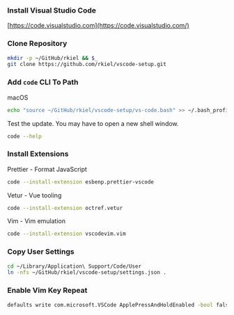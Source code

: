 ### Install Visual Studio Code

[https://code.visualstudio.com](https://code.visualstudio.com/)

### Clone Repository

```bash
mkdir -p ~/GitHub/rkiel && $_
git clone https://github.com/rkiel/vscode-setup.git
```

### Add `code` CLI To Path

macOS

```bash
echo "source ~/GitHub/rkiel/vscode-setup/vs-code.bash" >> ~/.bash_profile
```

Test the update. You may have to open a new shell window.

```bash
code --help
```

### Install Extensions

Prettier - Format JavaScript

```bash
code --install-extension esbenp.prettier-vscode
```

Vetur - Vue tooling

```bash
code --install-extension octref.vetur
```

Vim - Vim emulation

```bash
code --install-extension vscodevim.vim
```

### Copy User Settings

```bash
cd ~/Library/Application\ Support/Code/User
ln -nfs ~/GitHub/rkiel/vscode-setup/settings.json .
```

### Enable Vim Key Repeat

```bash
defaults write com.microsoft.VSCode ApplePressAndHoldEnabled -bool false
```
